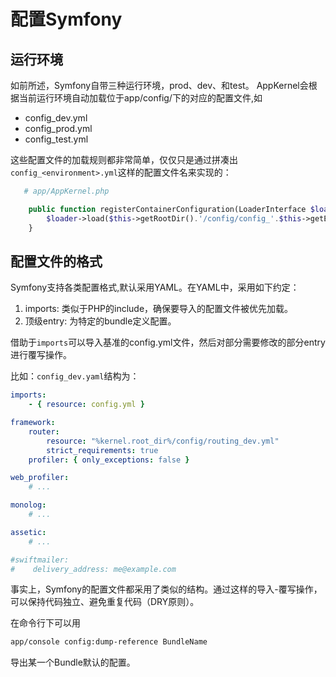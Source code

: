 # 配置Symfony

## 运行环境

如前所述，Symfony自带三种运行环境，prod、dev、和test。
AppKernel会根据当前运行环境自动加载位于app/config/下的对应的配置文件,如

* config_dev.yml
* config_prod.yml
* config_test.yml

这些配置文件的加载规则都非常简单，仅仅只是通过拼凑出`config_<environment>.yml`这样的配置文件名来实现的：

```PHP
   # app/AppKernel.php 

    public function registerContainerConfiguration(LoaderInterface $loader) {
        $loader->load($this->getRootDir().'/config/config_'.$this->getEnvironment().'.yml');
    }

```

## 配置文件的格式

Symfony支持各类配置格式,默认采用YAML。在YAML中，采用如下约定：

1. imports: 类似于PHP的include，确保要导入的配置文件被优先加载。
2. 顶级entry: 为特定的bundle定义配置。 

借助于`imports`可以导入基准的config.yml文件，然后对部分需要修改的部分entry进行覆写操作。

比如：`config_dev.yaml`结构为：

```YAML
imports:
    - { resource: config.yml }

framework:
    router:
        resource: "%kernel.root_dir%/config/routing_dev.yml"
        strict_requirements: true
    profiler: { only_exceptions: false }

web_profiler:
    # ...

monolog:
    # ...

assetic:
    # ...

#swiftmailer:
#    delivery_address: me@example.com
```

事实上，Symfony的配置文件都采用了类似的结构。通过这样的导入-覆写操作，可以保持代码独立、避免重复代码（DRY原则）。

在命令行下可以用 
```Bash
app/console config:dump-reference BundleName
```
导出某一个Bundle默认的配置。





